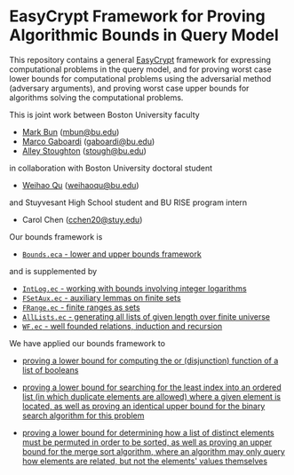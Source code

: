 EasyCrypt Framework for Proving Algorithmic Bounds in Query Model
=================================================================

This repository contains a general
[EasyCrypt](https://github.com/EasyCrypt/easycrypt) framework for
expressing computational problems in the query model, and for proving
worst case lower bounds for computational problems using the
adversarial method (adversary arguments), and proving worst case upper
bounds for algorithms solving the computational problems.

This is joint work between Boston University faculty

* [Mark Bun](https://cs-people.bu.edu/mbun/) (mbun@bu.edu)
* [Marco Gaboardi](https://cs-people.bu.edu/gaboardi/) (gaboardi@bu.edu)
* [Alley Stoughton](http://alleystoughton.us) (stough@bu.edu)

in collaboration with Boston University doctoral student

* [Weihao Qu](https://www.bu.edu/cs/profiles/weihao-qu/) (weihaoqu@bu.edu)

and Stuyvesant High School student and BU RISE program intern

* Carol Chen (cchen20@stuy.edu)

Our bounds framework is

 * [`Bounds.eca` - lower and upper bounds framework](Bounds.eca)

and is supplemented by

 * [`IntLog.ec` - working with bounds involving integer logarithms](IntLog.ec)
 * [`FSetAux.ec` - auxiliary lemmas on finite sets](FSetAux.ec)
 * [`FRange.ec` - finite ranges as sets](FRange.ec)
 * [`AllLists.ec` - generating all lists of given length over finite universe](AllLists.ec)
 * [`WF.ec` - well founded relations, induction and recursion](WF.ec)

We have applied our bounds framework to

 * [proving a lower bound for computing the or (disjunction)
   function of a list of booleans](OrFunctionLB.ec)

 * [proving a lower bound for searching for the least index into an
   ordered list (in which duplicate elements are allowed) where a
   given element is located, as well as proving an identical upper bound for
   the binary search algorithm for this problem](searching)

 * [proving a lower bound for determining how a list of distinct
    elements must be permuted in order to be sorted, as well as proving
    an upper bound for the merge sort algorithm, where an algorithm
    may only query how elements are related, but not the elements'
    values themselves](sorting)
